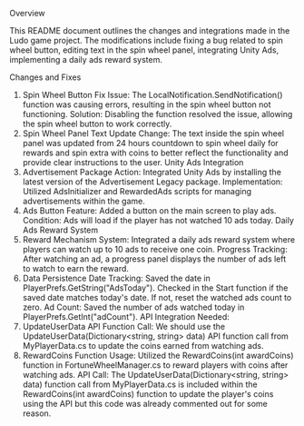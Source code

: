 Overview

This README document outlines the changes and integrations made in the Ludo game project. The modifications include fixing a bug related to spin wheel button, editing text in the spin wheel panel, integrating Unity Ads, implementing a daily ads reward system.

Changes and Fixes
1. Spin Wheel Button Fix
Issue: The LocalNotification.SendNotification() function was causing errors, resulting in the spin wheel button not functioning.
Solution: Disabling the function resolved the issue, allowing the spin wheel button to work correctly.
2. Spin Wheel Panel Text Update
Change: The text inside the spin wheel panel was updated from 24 hours countdown to spin wheel daily for rewards and spin extra with coins to better reflect the functionality and provide clear instructions to the user.
Unity Ads Integration
1. Advertisement Package
Action: Integrated Unity Ads by installing the latest version of the Advertisement Legacy package.
Implementation: Utilized AdsInitializer and RewardedAds scripts for managing advertisements within the game.
2. Ads Button
Feature: Added a button on the main screen to play ads.
Condition: Ads will load if the player has not watched 10 ads today.
Daily Ads Reward System
1. Reward Mechanism
System: Integrated a daily ads reward system where players can watch up to 10 ads to receive one coin.
Progress Tracking: After watching an ad, a progress panel displays the number of ads left to watch to earn the reward.
2. Data Persistence
Date Tracking: Saved the date in PlayerPrefs.GetString("AdsToday"). Checked in the Start function if the saved date matches today's date. If not, reset the watched ads count to zero.
Ad Count: Saved the number of ads watched today in PlayerPrefs.GetInt("adCount").
API Integration Needed:
1. UpdateUserData API
Function Call: We should use the UpdateUserData(Dictionary<string, string> data) API function call from MyPlayerData.cs to update the coins earned from watching ads.
2. RewardCoins Function
Usage: Utilized the RewardCoins(int awardCoins) function in FortuneWheelManager.cs to reward players with coins after watching ads.
API Call: The UpdateUserData(Dictionary<string, string> data) function call from MyPlayerData.cs is included within the RewardCoins(int awardCoins) function to update the player's coins using the API but this code was already commented out for some reason.
